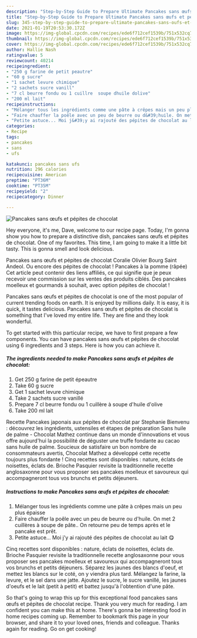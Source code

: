 ```yaml
---
description: "Step-by-Step Guide to Prepare Ultimate Pancakes sans œufs et pépites de chocolat"
title: "Step-by-Step Guide to Prepare Ultimate Pancakes sans œufs et pépites de chocolat"
slug: 345-step-by-step-guide-to-prepare-ultimate-pancakes-sans-oufs-et-pepites-de-chocolat
date: 2021-01-19T20:53:30.172Z
image: https://img-global.cpcdn.com/recipes/ede6f712cef1539b/751x532cq70/pancakes-sans-oeufs-et-pepites-de-chocolat-photo-principale-de-la-recette.jpg
thumbnail: https://img-global.cpcdn.com/recipes/ede6f712cef1539b/751x532cq70/pancakes-sans-oeufs-et-pepites-de-chocolat-photo-principale-de-la-recette.jpg
cover: https://img-global.cpcdn.com/recipes/ede6f712cef1539b/751x532cq70/pancakes-sans-oeufs-et-pepites-de-chocolat-photo-principale-de-la-recette.jpg
author: Hallie Nash
ratingvalue: 5
reviewcount: 40214
recipeingredient:
- "250 g farine de petit peautre"
- "60 g sucre"
- "1 sachet levure chimique"
- "2 sachets sucre vanill"
- "7 cl beurre fondu ou 1 cuillre  soupe dhuile dolive"
- "200 ml lait"
recipeinstructions:
- "Mélanger tous les ingrédients comme une pâte à crêpes mais un peu plus épaisse"
- "Faire chauffer la poêle avec un peu de beurre ou d&#39;huile. On met 2 cuillères à soupe de pâte.. On retourne peu de temps après et le pancake est prêt."
- "Petite astuce... Moi j&#39;y ai rajouté des pépites de chocolat au lait 😋"
categories:
- Recipe
tags:
- pancakes
- sans
- ufs

katakunci: pancakes sans ufs 
nutrition: 296 calories
recipecuisine: American
preptime: "PT36M"
cooktime: "PT35M"
recipeyield: "2"
recipecategory: Dinner

---
```



![Pancakes sans œufs et pépites de chocolat](https://img-global.cpcdn.com/recipes/ede6f712cef1539b/751x532cq70/pancakes-sans-oeufs-et-pepites-de-chocolat-photo-principale-de-la-recette.jpg)

Hey everyone, it's me, Dave, welcome to our recipe page. Today, I'm gonna show you how to prepare a distinctive dish, pancakes sans œufs et pépites de chocolat. One of my favorites. This time, I am going to make it a little bit tasty. This is gonna smell and look delicious.

Pancakes sans œufs et pépites de chocolat Coralie Olivier Bourg Saint Andeol. Ou encore des pépites de chocolat ! Pancakes à la pomme (râpée) Cet article peut contenir des liens affiliés, ce qui signifie que je peux recevoir une commission sur les ventes des produits ciblés. Des pancakes moelleux et gourmands à souhait, avec option pépites de chocolat !

Pancakes sans œufs et pépites de chocolat is one of the most popular of current trending foods on earth. It is enjoyed by millions daily. It is easy, it is quick, it tastes delicious. Pancakes sans œufs et pépites de chocolat is something that I've loved my entire life. They are fine and they look wonderful.


To get started with this particular recipe, we have to first prepare a few components. You can have pancakes sans œufs et pépites de chocolat using 6 ingredients and 3 steps. Here is how you can achieve it.

<!--inarticleads1-->

##### The ingredients needed to make Pancakes sans œufs et pépites de chocolat:

1. Get 250 g farine de petit épeautre
1. Take 60 g sucre
1. Get 1 sachet levure chimique
1. Take 2 sachets sucre vanillé
1. Prepare 7 cl beurre fondu ou 1 cuillère à soupe d&#39;huile d&#39;olive
1. Take 200 ml lait


Recette Pancakes japonais aux pépites de chocolat par Stephanie Bienvenu : découvrez les ingrédients, ustensiles et étapes de préparation Sans huile de palme - Chocolat Mathez continue dans un monde d&#39;innovations et vous offre aujourd&#39;hui la possibilité de déguster une truffe fondante au cacao sans huile de palme. Soucieux de satisfaire un bon nombre de consommateurs avertis, Chocolat Mathez a développé cette recette toujours plus fondante ! Cinq recettes sont disponibles : nature, éclats de noisettes, éclats de. Brioche Pasquier revisite la traditionnelle recette anglosaxonne pour vous proposer ses pancakes moelleux et savoureux qui accompagneront tous vos brunchs et petits déjeuners. 

<!--inarticleads2-->

##### Instructions to make Pancakes sans œufs et pépites de chocolat:

1. Mélanger tous les ingrédients comme une pâte à crêpes mais un peu plus épaisse
1. Faire chauffer la poêle avec un peu de beurre ou d&#39;huile. On met 2 cuillères à soupe de pâte.. On retourne peu de temps après et le pancake est prêt.
1. Petite astuce... Moi j&#39;y ai rajouté des pépites de chocolat au lait 😋


Cinq recettes sont disponibles : nature, éclats de noisettes, éclats de. Brioche Pasquier revisite la traditionnelle recette anglosaxonne pour vous proposer ses pancakes moelleux et savoureux qui accompagneront tous vos brunchs et petits déjeuners. Séparez les jaunes des blancs d&#39;oeuf, et mettez les blancs sur le coté, on y viendra plus tard. Mélangez la farine, la levure, et le sel dans une jatte. Ajoutez le sucre, le sucre vanillé, les jaunes d&#39;oeufs et le lait (petit à petit) et battez jusqu&#39;à l&#39;obtention d&#39;une pâte. 

So that's going to wrap this up for this exceptional food pancakes sans œufs et pépites de chocolat recipe. Thank you very much for reading. I am confident you can make this at home. There's gonna be interesting food in home recipes coming up. Remember to bookmark this page in your browser, and share it to your loved ones, friends and colleague. Thanks again for reading. Go on get cooking!

